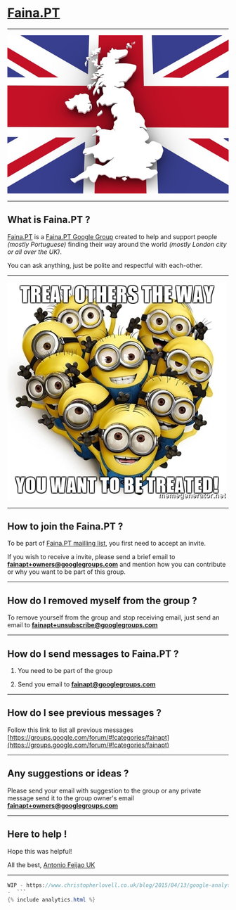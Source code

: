 # [Faina.PT](https://www.faina.pt)

---
![map-1019895_640.jpg](map-1019895_640.jpg)

---
## What is Faina.PT ?

[Faina.PT](https://www.faina.pt) is a [Faina.PT Google Group](https://groups.google.com/forum/#!categories/fainapt) created to help and support people *(mostly Portuguese)* finding their way around the world *(mostly London city or all over the UK)*.

You can ask anything, just be polite and respectful with each-other.

---

![treat-others-the-way-you-want-to-be-treated.jpg](treat-others-the-way-you-want-to-be-treated.jpg)

---
## How to join the Faina.PT ?

To be part of [Faina.PT mailling list](https://groups.google.com/forum/#!categories/fainapt), you first need to accept an invite.

If you wish to receive a invite, please send a brief email to **[fainapt+owners@googlegroups.com](fainapt+owners@googlegroups.com)** and mention how you can contribute or why you want to be part of this group.

---
## How do I removed myself from the group ?

To remove yourself from the group and stop receiving email, just send an email to **[fainapt+unsubscribe@googlegroups.com](fainapt+unsubscribe@googlegroups.com)**

---
## How do I send messages to Faina.PT ?

1) You need to be part of the group

2) Send you email to **[fainapt@googlegroups.com](fainapt@googlegroups.com)**

---
## How do I see previous messages ?

Follow this link to list all previous messages [https://groups.google.com/forum/#!categories/fainapt](https://groups.google.com/forum/#!categories/fainapt)

---
## Any suggestions or ideas ?

Please send your email with suggestion to the group or any private message send it to the group owner's email **[fainapt+owners@googlegroups.com](fainapt+owners@googlegroups.com)**


---
## Here to help !

Hope this was helpful!

All the best, [Antonio Feijao UK](https://antoniocloud.com)

---

``` java
WIP - https://www.christopherlovell.co.uk/blog/2015/04/13/google-analytics-ghpages.html
-  ```
{% include analytics.html %} 



